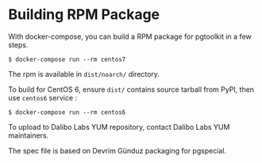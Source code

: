 # Building RPM Package

With docker-compose, you can build a RPM package for pgtoolkit in a few steps.

``` console
$ docker-compose run --rm centos7
```

The rpm is available in `dist/noarch/` directory.

To build for CentOS 6, ensure `dist/` contains source tarball from PyPI, then
use `centos6` service :

``` console
$ docker-compose run --rm centos6
```

To upload to Dalibo Labs YUM repository, contact Dalibo Labs YUM maintainers.

The spec file is based on Devrim Günduz packaging for pgspecial.
